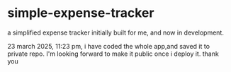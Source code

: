 # simple-expense-tracker
a simplified expense tracker initially built for me, and now in development.

23 march 2025, 11:23 pm, 
i have coded the whole app,and saved it to private repo.
I'm looking forward to make it public once i deploy it.
thank you
